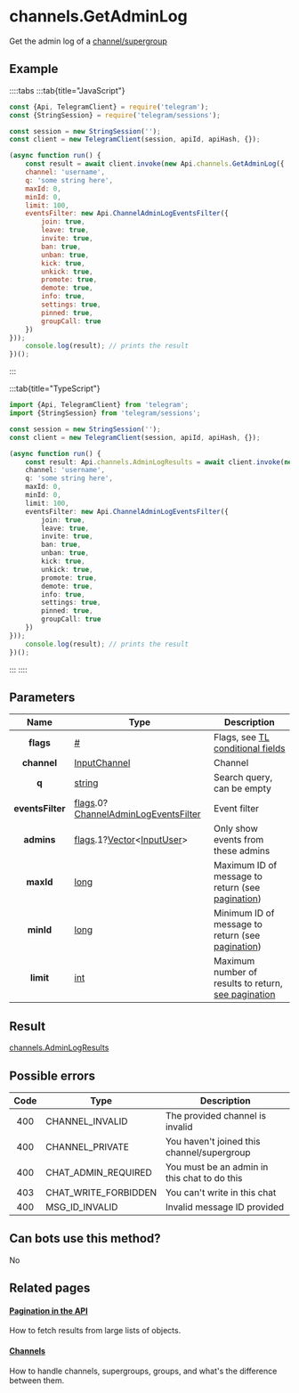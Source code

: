 # channels.GetAdminLog

Get the admin log of a [channel/supergroup](https://core.telegram.org/api/channel)



## Example

::::tabs
:::tab{title="JavaScript"}
```js
const {Api, TelegramClient} = require('telegram');
const {StringSession} = require('telegram/sessions');

const session = new StringSession('');
const client = new TelegramClient(session, apiId, apiHash, {});

(async function run() {
    const result = await client.invoke(new Api.channels.GetAdminLog({
    channel: 'username',
    q: 'some string here',
    maxId: 0,
    minId: 0,
    limit: 100,
    eventsFilter: new Api.ChannelAdminLogEventsFilter({
        join: true,
        leave: true,
        invite: true,
        ban: true,
        unban: true,
        kick: true,
        unkick: true,
        promote: true,
        demote: true,
        info: true,
        settings: true,
        pinned: true,
        groupCall: true
    })
}));
    console.log(result); // prints the result
})();
```
:::

:::tab{title="TypeScript"}
```ts
import {Api, TelegramClient} from 'telegram';
import {StringSession} from 'telegram/sessions';

const session = new StringSession('');
const client = new TelegramClient(session, apiId, apiHash, {});

(async function run() {
    const result: Api.channels.AdminLogResults = await client.invoke(new Api.channels.GetAdminLog({
    channel: 'username',
    q: 'some string here',
    maxId: 0,
    minId: 0,
    limit: 100,
    eventsFilter: new Api.ChannelAdminLogEventsFilter({
        join: true,
        leave: true,
        invite: true,
        ban: true,
        unban: true,
        kick: true,
        unkick: true,
        promote: true,
        demote: true,
        info: true,
        settings: true,
        pinned: true,
        groupCall: true
    })
}));
    console.log(result); // prints the result
})();
```
:::
::::



## Parameters

| Name | Type | Description |
| :--: | ---- | ----------- |
| **flags** | [#](https://core.telegram.org/type/%23) | Flags, see [TL conditional fields](https://core.telegram.org/mtproto/TL-combinators#conditional-fields) 
| **channel** | [InputChannel](https://core.telegram.org/type/InputChannel) | Channel 
| **q** | [string](https://core.telegram.org/type/string) | Search query, can be empty 
| **eventsFilter** | [flags](https://core.telegram.org/mtproto/TL-combinators#conditional-fields).0?[ChannelAdminLogEventsFilter](https://core.telegram.org/type/ChannelAdminLogEventsFilter) | Event filter 
| **admins** | [flags](https://core.telegram.org/mtproto/TL-combinators#conditional-fields).1?[Vector](https://core.telegram.org/type/Vector%20t)<[InputUser](https://core.telegram.org/type/InputUser)> | Only show events from these admins 
| **maxId** | [long](https://core.telegram.org/type/long) | Maximum ID of message to return (see [pagination](https://core.telegram.org/api/offsets)) 
| **minId** | [long](https://core.telegram.org/type/long) | Minimum ID of message to return (see [pagination](https://core.telegram.org/api/offsets)) 
| **limit** | [int](https://core.telegram.org/type/int) | Maximum number of results to return, [see pagination](https://core.telegram.org/api/offsets) 


## Result

[channels.AdminLogResults](https://core.telegram.org/type/channels.AdminLogResults)



## Possible errors

| Code | Type | Description |
| :--: | ---- | ----------- |
| 400 | CHANNEL\_INVALID | The provided channel is invalid 
| 400 | CHANNEL\_PRIVATE | You haven't joined this channel/supergroup 
| 400 | CHAT\_ADMIN\_REQUIRED | You must be an admin in this chat to do this 
| 403 | CHAT\_WRITE\_FORBIDDEN | You can't write in this chat 
| 400 | MSG\_ID\_INVALID | Invalid message ID provided 


## Can bots use this method?

No

## Related pages

#### [Pagination in the API](https://core.telegram.org/api/offsets)

How to fetch results from large lists of objects.



#### [Channels](https://core.telegram.org/api/channel)

How to handle channels, supergroups, groups, and what's the difference between them.





